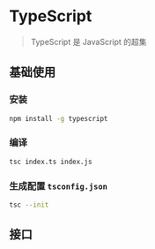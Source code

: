 # TypeScript

> TypeScript 是 JavaScript 的超集

## 基础使用

### 安装

```sh
npm install -g typescript
```

### 编译

```sh
tsc index.ts index.js
```

### 生成配置 `tsconfig.json`

```sh
tsc --init
```

## 接口

